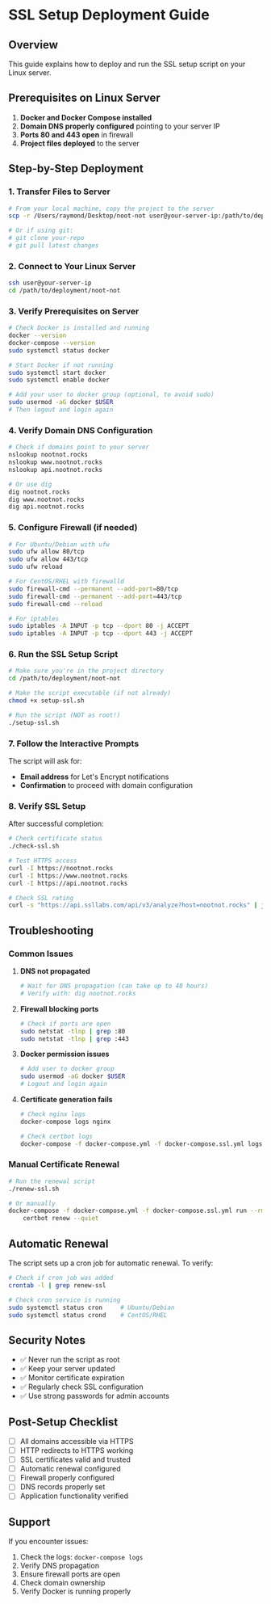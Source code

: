 # SSL Setup Deployment Guide

## Overview
This guide explains how to deploy and run the SSL setup script on your Linux server.

## Prerequisites on Linux Server

1. **Docker and Docker Compose installed**
2. **Domain DNS properly configured** pointing to your server IP
3. **Ports 80 and 443 open** in firewall
4. **Project files deployed** to the server

## Step-by-Step Deployment

### 1. Transfer Files to Server

```bash
# From your local machine, copy the project to the server
scp -r /Users/raymond/Desktop/noot-not user@your-server-ip:/path/to/deployment/

# Or if using git:
# git clone your-repo
# git pull latest changes
```

### 2. Connect to Your Linux Server

```bash
ssh user@your-server-ip
cd /path/to/deployment/noot-not
```

### 3. Verify Prerequisites on Server

```bash
# Check Docker is installed and running
docker --version
docker-compose --version
sudo systemctl status docker

# Start Docker if not running
sudo systemctl start docker
sudo systemctl enable docker

# Add your user to docker group (optional, to avoid sudo)
sudo usermod -aG docker $USER
# Then logout and login again
```

### 4. Verify Domain DNS Configuration

```bash
# Check if domains point to your server
nslookup nootnot.rocks
nslookup www.nootnot.rocks
nslookup api.nootnot.rocks

# Or use dig
dig nootnot.rocks
dig www.nootnot.rocks
dig api.nootnot.rocks
```

### 5. Configure Firewall (if needed)

```bash
# For Ubuntu/Debian with ufw
sudo ufw allow 80/tcp
sudo ufw allow 443/tcp
sudo ufw reload

# For CentOS/RHEL with firewalld
sudo firewall-cmd --permanent --add-port=80/tcp
sudo firewall-cmd --permanent --add-port=443/tcp
sudo firewall-cmd --reload

# For iptables
sudo iptables -A INPUT -p tcp --dport 80 -j ACCEPT
sudo iptables -A INPUT -p tcp --dport 443 -j ACCEPT
```

### 6. Run the SSL Setup Script

```bash
# Make sure you're in the project directory
cd /path/to/deployment/noot-not

# Make the script executable (if not already)
chmod +x setup-ssl.sh

# Run the script (NOT as root!)
./setup-ssl.sh
```

### 7. Follow the Interactive Prompts

The script will ask for:
- **Email address** for Let's Encrypt notifications
- **Confirmation** to proceed with domain configuration

### 8. Verify SSL Setup

After successful completion:

```bash
# Check certificate status
./check-ssl.sh

# Test HTTPS access
curl -I https://nootnot.rocks
curl -I https://www.nootnot.rocks
curl -I https://api.nootnot.rocks

# Check SSL rating
curl -s "https://api.ssllabs.com/api/v3/analyze?host=nootnot.rocks" | jq
```

## Troubleshooting

### Common Issues

1. **DNS not propagated**
   ```bash
   # Wait for DNS propagation (can take up to 48 hours)
   # Verify with: dig nootnot.rocks
   ```

2. **Firewall blocking ports**
   ```bash
   # Check if ports are open
   sudo netstat -tlnp | grep :80
   sudo netstat -tlnp | grep :443
   ```

3. **Docker permission issues**
   ```bash
   # Add user to docker group
   sudo usermod -aG docker $USER
   # Logout and login again
   ```

4. **Certificate generation fails**
   ```bash
   # Check nginx logs
   docker-compose logs nginx
   
   # Check certbot logs
   docker-compose -f docker-compose.yml -f docker-compose.ssl.yml logs certbot
   ```

### Manual Certificate Renewal

```bash
# Run the renewal script
./renew-ssl.sh

# Or manually
docker-compose -f docker-compose.yml -f docker-compose.ssl.yml run --rm certbot \
    certbot renew --quiet
```

## Automatic Renewal

The script sets up a cron job for automatic renewal. To verify:

```bash
# Check if cron job was added
crontab -l | grep renew-ssl

# Check cron service is running
sudo systemctl status cron     # Ubuntu/Debian
sudo systemctl status crond    # CentOS/RHEL
```

## Security Notes

- ✅ Never run the script as root
- ✅ Keep your server updated
- ✅ Monitor certificate expiration
- ✅ Regularly check SSL configuration
- ✅ Use strong passwords for admin accounts

## Post-Setup Checklist

- [ ] All domains accessible via HTTPS
- [ ] HTTP redirects to HTTPS working
- [ ] SSL certificates valid and trusted
- [ ] Automatic renewal configured
- [ ] Firewall properly configured
- [ ] DNS records properly set
- [ ] Application functionality verified

## Support

If you encounter issues:

1. Check the logs: `docker-compose logs`
2. Verify DNS propagation
3. Ensure firewall ports are open
4. Check domain ownership
5. Verify Docker is running properly
